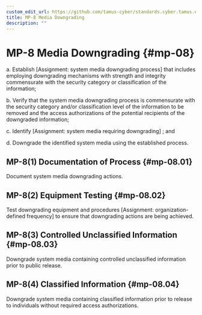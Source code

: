 ```yaml
---
custom_edit_url: https://github.com/tamus-cyber/standards.cyber.tamus.edu/tree/main/content/tamus.edu/TAMUS_profile.xml
title: MP-8 Media Downgrading
description: ""
---
```


# MP-8 Media Downgrading {#mp-08}

a. Establish [Assignment: system media downgrading process] that includes employing downgrading mechanisms with strength and integrity commensurate with the security category or classification of the information;

b. Verify that the system media downgrading process is commensurate with the security category and/or classification level of the information to be removed and the access authorizations of the potential recipients of the downgraded information;

c. Identify [Assignment: system media requiring downgrading] ; and

d. Downgrade the identified system media using the established process.

## MP-8(1) Documentation of Process {#mp-08.01}

Document system media downgrading actions.

## MP-8(2) Equipment Testing {#mp-08.02}

Test downgrading equipment and procedures [Assignment: organization-defined frequency] to ensure that downgrading actions are being achieved.

## MP-8(3) Controlled Unclassified Information {#mp-08.03}

Downgrade system media containing controlled unclassified information prior to public release.

## MP-8(4) Classified Information {#mp-08.04}

Downgrade system media containing classified information prior to release to individuals without required access authorizations.

